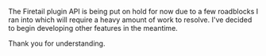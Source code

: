 The Firetail plugin API is being put on hold for now due to a few roadblocks I ran into which will require a heavy amount of work to resolve. I've decided to begin developing other features in the meantime.

Thank you for understanding.